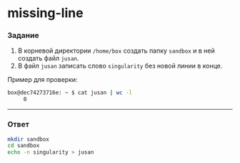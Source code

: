 # missing-line

### Задание

1. В корневой директории `/home/box` создать папку `sandbox` и в ней создать файл `jusan`.
2. В файл `jusan` записать слово `singularity` без новой линии в конце.

Пример для проверки:

```bash
box@dec74273716e: ~ $ cat jusan | wc -l
     0
```

---

### Ответ

```bash
mkdir sandbox
cd sandbox
echo -n singularity > jusan
```

